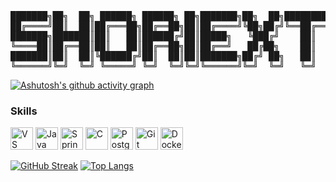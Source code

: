 <pre align='center'>
███████╗██╗  ██╗ ██████╗ ██████╗ ██╗███████╗██╗  ██╗████████╗
██╔════╝██║  ██║██╔═══██╗██╔══██╗██║██╔════╝╚██╗██╔╝╚══██╔══╝
███████╗███████║██║   ██║██████╔╝██║█████╗   ╚███╔╝    ██║   
╚════██║██╔══██║██║   ██║██╔══██╗██║██╔══╝   ██╔██╗    ██║   
███████║██║  ██║╚██████╔╝██║  ██║██║███████╗██╔╝ ██╗   ██║   
╚══════╝╚═╝  ╚═╝ ╚═════╝ ╚═╝  ╚═╝╚═╝╚══════╝╚═╝  ╚═╝   ╚═╝   
</pre>
[![Ashutosh's github activity graph](https://github-readme-activity-graph.vercel.app/graph?username=Shoriext&theme=dracula)](https://github.com/ashutosh00710/github-readme-activity-graph)

### Skills

<p align="left">
<a href="https://code.visualstudio.com/" target="_blank" rel="noreferrer"><img src="https://raw.githubusercontent.com/danielcranney/readme-generator/main/public/icons/skills/visualstudiocode-colored.svg" width="36" height="36" alt="VS Code" title="VS Code"/></a>
<a href="https://www.oracle.com/java/" target="_blank" rel="noreferrer"><img src="https://raw.githubusercontent.com/danielcranney/readme-generator/main/public/icons/skills/java-colored.svg" width="36" height="36" alt="Java" title="Java"/></a>
<a href="https://spring.io/projects/spring-boot" target="_blank" rel="noreferrer"><img src="https://raw.githubusercontent.com/danielcranney/readme-generator/main/public/icons/skills/springboot-colored.svg" width="36" height="36" alt="Spring Boot" title="Spring Boot"/></a>
<a href="https://docs.microsoft.com/en-us/cpp/?view=msvc-170" target="_blank" rel="noreferrer"><img src="https://raw.githubusercontent.com/danielcranney/readme-generator/main/public/icons/skills/c-colored.svg" width="36" height="36" alt="C" title="C"/></a>  
<a href="https://www.postgresql.org/" target="_blank" rel="noreferrer"><img src="https://raw.githubusercontent.com/danielcranney/readme-generator/main/public/icons/skills/postgresql-colored.svg" width="36" height="36" alt="PostgreSQL" title="PostgreSQL"/></a>
<a href="https://git-scm.com/" target="_blank" rel="noreferrer"><img src="https://raw.githubusercontent.com/danielcranney/readme-generator/main/public/icons/skills/git-colored.svg" width="36" height="36" alt="Git" title="Git"/></a>
<a href="https://www.docker.com/" target="_blank" rel="noreferrer"><img src="https://raw.githubusercontent.com/danielcranney/readme-generator/main/public/icons/skills/docker-colored.svg" width="36" height="36" alt="Docker" title="Docker"/></a>
</p>

<a href="https://git.io/streak-stats"><img src="https://streak-stats.demolab.com?user=Shoriext&theme=radical&hide_border=true" alt="GitHub Streak" /></a>
[![Top Langs](https://github-readme-stats.vercel.app/api/top-langs/?username=Shoriext&layout=compact&bg_color=1a1928&hide_border=true)](https://github.com/anuraghazra/github-readme-stats)

